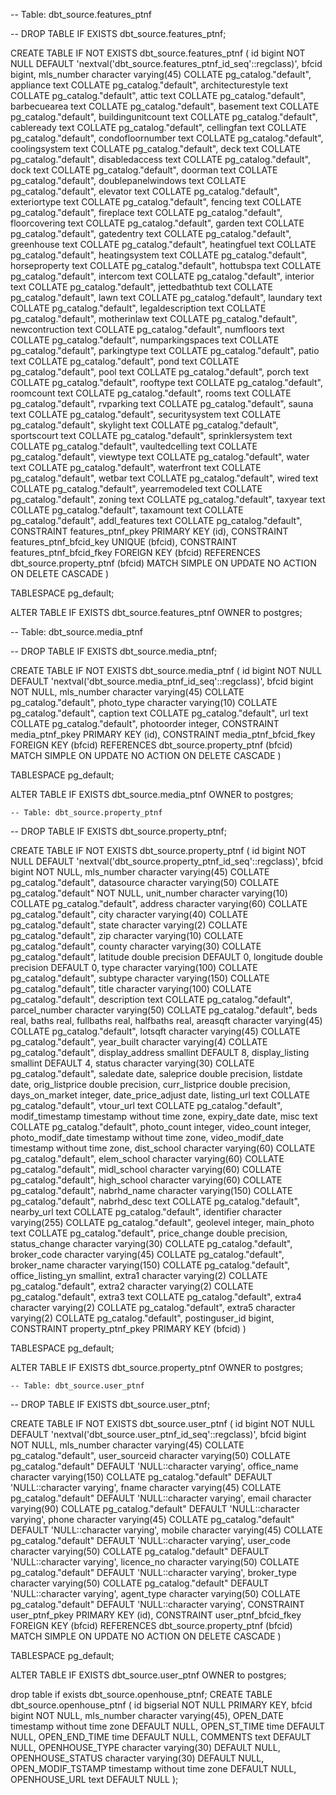 -- Table: dbt_source.features_ptnf

-- DROP TABLE IF EXISTS dbt_source.features_ptnf;

CREATE TABLE IF NOT EXISTS dbt_source.features_ptnf
(
    id bigint NOT NULL DEFAULT 'nextval('dbt_source.features_ptnf_id_seq'::regclass)',
    bfcid bigint,
    mls_number character varying(45) COLLATE pg_catalog."default",
    appliance text COLLATE pg_catalog."default",
    architecturestyle text COLLATE pg_catalog."default",
    attic text COLLATE pg_catalog."default",
    barbecuearea text COLLATE pg_catalog."default",
    basement text COLLATE pg_catalog."default",
    buildingunitcount text COLLATE pg_catalog."default",
    cableready text COLLATE pg_catalog."default",
    cellingfan text COLLATE pg_catalog."default",
    condofloornumber text COLLATE pg_catalog."default",
    coolingsystem text COLLATE pg_catalog."default",
    deck text COLLATE pg_catalog."default",
    disabledaccess text COLLATE pg_catalog."default",
    dock text COLLATE pg_catalog."default",
    doorman text COLLATE pg_catalog."default",
    doublepanelwindows text COLLATE pg_catalog."default",
    elevator text COLLATE pg_catalog."default",
    exteriortype text COLLATE pg_catalog."default",
    fencing text COLLATE pg_catalog."default",
    fireplace text COLLATE pg_catalog."default",
    floorcovering text COLLATE pg_catalog."default",
    garden text COLLATE pg_catalog."default",
    gatedentry text COLLATE pg_catalog."default",
    greenhouse text COLLATE pg_catalog."default",
    heatingfuel text COLLATE pg_catalog."default",
    heatingsystem text COLLATE pg_catalog."default",
    horseproperty text COLLATE pg_catalog."default",
    hottubspa text COLLATE pg_catalog."default",
    intercom text COLLATE pg_catalog."default",
    interior text COLLATE pg_catalog."default",
    jettedbathtub text COLLATE pg_catalog."default",
    lawn text COLLATE pg_catalog."default",
    laundary text COLLATE pg_catalog."default",
    legaldescription text COLLATE pg_catalog."default",
    motherinlaw text COLLATE pg_catalog."default",
    newcontruction text COLLATE pg_catalog."default",
    numfloors text COLLATE pg_catalog."default",
    numparkingspaces text COLLATE pg_catalog."default",
    parkingtype text COLLATE pg_catalog."default",
    patio text COLLATE pg_catalog."default",
    pond text COLLATE pg_catalog."default",
    pool text COLLATE pg_catalog."default",
    porch text COLLATE pg_catalog."default",
    rooftype text COLLATE pg_catalog."default",
    roomcount text COLLATE pg_catalog."default",
    rooms text COLLATE pg_catalog."default",
    rvparking text COLLATE pg_catalog."default",
    sauna text COLLATE pg_catalog."default",
    securitysystem text COLLATE pg_catalog."default",
    skylight text COLLATE pg_catalog."default",
    sportscourt text COLLATE pg_catalog."default",
    sprinklersystem text COLLATE pg_catalog."default",
    vaultedcelling text COLLATE pg_catalog."default",
    viewtype text COLLATE pg_catalog."default",
    water text COLLATE pg_catalog."default",
    waterfront text COLLATE pg_catalog."default",
    wetbar text COLLATE pg_catalog."default",
    wired text COLLATE pg_catalog."default",
    yearremodeled text COLLATE pg_catalog."default",
    zoning text COLLATE pg_catalog."default",
    taxyear text COLLATE pg_catalog."default",
    taxamount text COLLATE pg_catalog."default",
    addl_features text COLLATE pg_catalog."default",
    CONSTRAINT features_ptnf_pkey PRIMARY KEY (id),
    CONSTRAINT features_ptnf_bfcid_key UNIQUE (bfcid),
    CONSTRAINT features_ptnf_bfcid_fkey FOREIGN KEY (bfcid)
        REFERENCES dbt_source.property_ptnf (bfcid) MATCH SIMPLE
        ON UPDATE NO ACTION
        ON DELETE CASCADE
)

TABLESPACE pg_default;

ALTER TABLE IF EXISTS dbt_source.features_ptnf
    OWNER to postgres;



-- Table: dbt_source.media_ptnf

-- DROP TABLE IF EXISTS dbt_source.media_ptnf;

CREATE TABLE IF NOT EXISTS dbt_source.media_ptnf
(
    id bigint NOT NULL DEFAULT 'nextval('dbt_source.media_ptnf_id_seq'::regclass)',
    bfcid bigint NOT NULL,
    mls_number character varying(45) COLLATE pg_catalog."default",
    photo_type character varying(10) COLLATE pg_catalog."default",
    caption text COLLATE pg_catalog."default",
    url text COLLATE pg_catalog."default",
    photoorder integer,
    CONSTRAINT media_ptnf_pkey PRIMARY KEY (id),
    CONSTRAINT media_ptnf_bfcid_fkey FOREIGN KEY (bfcid)
        REFERENCES dbt_source.property_ptnf (bfcid) MATCH SIMPLE
        ON UPDATE NO ACTION
        ON DELETE CASCADE
)

TABLESPACE pg_default;

ALTER TABLE IF EXISTS dbt_source.media_ptnf
    OWNER to postgres;


    -- Table: dbt_source.property_ptnf

-- DROP TABLE IF EXISTS dbt_source.property_ptnf;

CREATE TABLE IF NOT EXISTS dbt_source.property_ptnf
(
    id bigint NOT NULL DEFAULT 'nextval('dbt_source.property_ptnf_id_seq'::regclass)',
    bfcid bigint NOT NULL,
    mls_number character varying(45) COLLATE pg_catalog."default",
    datasource character varying(50) COLLATE pg_catalog."default" NOT NULL,
    unit_number character varying(10) COLLATE pg_catalog."default",
    address character varying(60) COLLATE pg_catalog."default",
    city character varying(40) COLLATE pg_catalog."default",
    state character varying(2) COLLATE pg_catalog."default",
    zip character varying(10) COLLATE pg_catalog."default",
    county character varying(30) COLLATE pg_catalog."default",
    latitude double precision DEFAULT 0,
    longitude double precision DEFAULT 0,
    type character varying(100) COLLATE pg_catalog."default",
    subtype character varying(150) COLLATE pg_catalog."default",
    title character varying(100) COLLATE pg_catalog."default",
    description text COLLATE pg_catalog."default",
    parcel_number character varying(50) COLLATE pg_catalog."default",
    beds real,
    baths real,
    fullbaths real,
    halfbaths real,
    areasqft character varying(45) COLLATE pg_catalog."default",
    lotsqft character varying(45) COLLATE pg_catalog."default",
    year_built character varying(4) COLLATE pg_catalog."default",
    display_address smallint DEFAULT 8,
    display_listing smallint DEFAULT 4,
    status character varying(30) COLLATE pg_catalog."default",
    saledate date,
    saleprice double precision,
    listdate date,
    orig_listprice double precision,
    curr_listprice double precision,
    days_on_market integer,
    date_price_adjust date,
    listing_url text COLLATE pg_catalog."default",
    vtour_url text COLLATE pg_catalog."default",
    modif_timestamp timestamp without time zone,
    expiry_date date,
    misc text COLLATE pg_catalog."default",
    photo_count integer,
    video_count integer,
    photo_modif_date timestamp without time zone,
    video_modif_date timestamp without time zone,
    dist_school character varying(60) COLLATE pg_catalog."default",
    elem_school character varying(60) COLLATE pg_catalog."default",
    midl_school character varying(60) COLLATE pg_catalog."default",
    high_school character varying(60) COLLATE pg_catalog."default",
    nabrhd_name character varying(150) COLLATE pg_catalog."default",
    nabrhd_desc text COLLATE pg_catalog."default",
    nearby_url text COLLATE pg_catalog."default",
    identifier character varying(255) COLLATE pg_catalog."default",
    geolevel integer,
    main_photo text COLLATE pg_catalog."default",
    price_change double precision,
    status_change character varying(30) COLLATE pg_catalog."default",
    broker_code character varying(45) COLLATE pg_catalog."default",
    broker_name character varying(150) COLLATE pg_catalog."default",
    office_listing_yn smallint,
    extra1 character varying(2) COLLATE pg_catalog."default",
    extra2 character varying(2) COLLATE pg_catalog."default",
    extra3 text COLLATE pg_catalog."default",
    extra4 character varying(2) COLLATE pg_catalog."default",
    extra5 character varying(2) COLLATE pg_catalog."default",
    postinguser_id bigint,
    CONSTRAINT property_ptnf_pkey PRIMARY KEY (bfcid)
)

TABLESPACE pg_default;

ALTER TABLE IF EXISTS dbt_source.property_ptnf
    OWNER to postgres;


    -- Table: dbt_source.user_ptnf

-- DROP TABLE IF EXISTS dbt_source.user_ptnf;

CREATE TABLE IF NOT EXISTS dbt_source.user_ptnf
(
    id bigint NOT NULL DEFAULT 'nextval('dbt_source.user_ptnf_id_seq'::regclass)',
    bfcid bigint NOT NULL,
    mls_number character varying(45) COLLATE pg_catalog."default",
    user_sourceid character varying(50) COLLATE pg_catalog."default" DEFAULT 'NULL::character varying',
    office_name character varying(150) COLLATE pg_catalog."default" DEFAULT 'NULL::character varying',
    fname character varying(45) COLLATE pg_catalog."default" DEFAULT 'NULL::character varying',
    email character varying(90) COLLATE pg_catalog."default" DEFAULT 'NULL::character varying',
    phone character varying(45) COLLATE pg_catalog."default" DEFAULT 'NULL::character varying',
    mobile character varying(45) COLLATE pg_catalog."default" DEFAULT 'NULL::character varying',
    user_code character varying(50) COLLATE pg_catalog."default" DEFAULT 'NULL::character varying',
    licence_no character varying(50) COLLATE pg_catalog."default" DEFAULT 'NULL::character varying',
    broker_type character varying(50) COLLATE pg_catalog."default" DEFAULT 'NULL::character varying',
    agent_type character varying(50) COLLATE pg_catalog."default" DEFAULT 'NULL::character varying',
    CONSTRAINT user_ptnf_pkey PRIMARY KEY (id),
    CONSTRAINT user_ptnf_bfcid_fkey FOREIGN KEY (bfcid)
        REFERENCES dbt_source.property_ptnf (bfcid) MATCH SIMPLE
        ON UPDATE NO ACTION
        ON DELETE CASCADE
)

TABLESPACE pg_default;

ALTER TABLE IF EXISTS dbt_source.user_ptnf
    OWNER to postgres;


drop table if exists dbt_source.openhouse_ptnf;
CREATE TABLE dbt_source.openhouse_ptnf (
   id bigserial NOT NULL PRIMARY KEY,
   bfcid bigint NOT NULL,
   mls_number character varying(45),
  OPEN_DATE timestamp without time zone DEFAULT NULL,
  OPEN_ST_TIME time DEFAULT NULL,
  OPEN_END_TIME time DEFAULT NULL,
  COMMENTS text DEFAULT NULL,
  OPENHOUSE_TYPE character varying(30) DEFAULT NULL,
  OPENHOUSE_STATUS character varying(30) DEFAULT NULL,
  OPEN_MODIF_TSTAMP timestamp without time zone DEFAULT NULL,
  OPENHOUSE_URL text DEFAULT NULL
);
